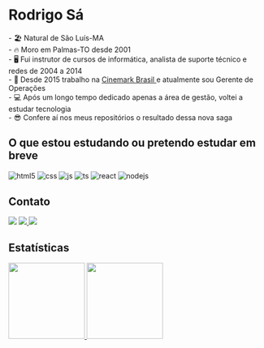   <h1> Rodrigo Sá </h1> 
  <div>
  <p style=font-size: 14px>
  - 🏖️ Natural de São Luís-MA<br>
  - 🔥  Moro em Palmas-TO desde 2001<br>
  - 🖥️ Fui instrutor de cursos de informática, analista de suporte técnico e redes de 2004 a 2014<br>
  - 🎥 Desde 2015 trabalho na <a href="https://cinemark.com.br"> Cinemark Brasil </a> e atualmente sou Gerente de Operações<br>
  - 💻 Após um longo tempo dedicado apenas a área de gestão, voltei a estudar tecnologia<br>
  - 😎 Confere aí nos meus repositórios o resultado dessa nova saga <br>
  </p>
  </div>

  <div>
      <h2>O que estou estudando ou pretendo estudar em breve</h2>
    
  <img align="center" alt="html5" src="https://img.shields.io/badge/HTML5-E34F26?style=for-the-badge&logo=html5&logoColor=white" />
  <img align="center" alt="css" src="https://img.shields.io/badge/CSS3-1572B6?style=for-the-badge&logo=css3&logoColor=white" />
  <img align="center" alt="js" src="https://img.shields.io/badge/JavaScript-F7DF1E?style=for-the-badge&logo=javascript&logoColor=black" />
  <img align="center" alt="ts" src="https://img.shields.io/badge/TypeScript-007ACC?style=for-the-badge&logo=typescript&logoColor=white" />
  <img align="center" alt="react" src="https://img.shields.io/badge/React-20232A?style=for-the-badge&logo=react&logoColor=61DAFB" />
  <img align="center" alt="nodejs" src="https://img.shields.io/badge/Node.js-43853D?style=for-the-badge&logo=node.js&logoColor=white" />

  </div>
  
  <div>
    <h2>Contato</h2>
     <span>
       <a href="https://instagram.com/eurodrigosa" target="_blank"><img src="https://img.shields.io/badge/-Instagram-%23E4405F?style=for-the-badge&logo=instagram&logoColor=white" target="_blank"></a>
      </span>
        <a href = "mailto:rodrigoleo@gmail.com"><img src="https://img.shields.io/badge/Gmail-D14836?style=for-the-badge&logo=gmail&logoColor=white" target="_blank">          </a>
    <span>
        <a href="https://www.linkedin.com/in/eurodrigosa" target="_blank"><img src="https://img.shields.io/badge/-LinkedIn-%230077B5?style=for-the-badge&logo=linkedin&logoColor=white" target="_blank"></a>   
      </span>
     
  </div>
             
  <div>
    <h2>Estatísticas </h2>
      <a href="https://github.com/eurodrigosa">
      <img height="150em" src="https://github-readme-stats.vercel.app/api?username=eurodrigosa&show_icons=true&theme=tokyonight&include_all_commits=true&count_private=true"/>
      <img height="150em" src="https://github-readme-stats.vercel.app/api/top-langs/?username=eurodrigosa&layout=compact&langs_count=7&theme=tokyonight"/>
  </div>

